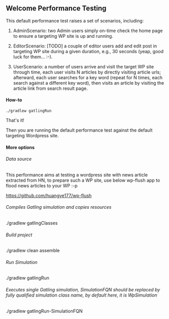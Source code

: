 ## Welcome Performance Testing

This default performance test raises a set of scenarios, including: 

1. AdminScenario: two Admin users simply on-time check the home page to ensure a targeting WP site is up and running.

2. EditorScenario: [TODO] a couple of editor users add and edit post in targeting WP site during a given duration, e.g., 30 seconds (yeap, good luck for them... :-).

3. UserScenario: a number of users arrive and visit the target WP site through time, each user visits N articles by directly visiting article urls; afterward, each user searches for a key word (repeat for N times, each search against a different key word), then visits an article by visiting the article link from search result page.

#### How-to

``` ./gradlew gatlingRun ```

That's it!

Then you are running the default performance test against the default targeting Wordpress site.

#### More options

###### Data source

This performance aims at testing a wordpress site with news article extracted from HN, to prepare such a WP site, use below wp-flush app to flood news articles to your WP :-p

https://github.com/huangye177/wp-flush

###### Compiles Gatling simulation and copies resources

./gradlew gatlingClasses

###### Build project

./gradlew clean assemble

###### Run Simulation

./gradlew gatlingRun

###### Executes single Gatling simulation, SimulationFQN should be replaced by fully qualified simulation class name, by default here, it is WpSimulation

./gradlew gatlingRun-SimulationFQN